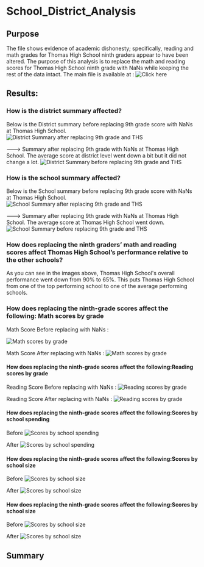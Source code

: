 # School_District_Analysis

## Purpose
The file shows evidence of academic dishonesty; specifically, reading and math grades for Thomas High School ninth graders appear to have been altered. The purpose of this analysis is to replace the math and reading scores for Thomas High School ninth grade with NaNs while keeping the rest of the data intact. 
The main file is available at : ![Click here](https://github.com/dhaval-28/School_District_Analysis/blob/main/PyCitySchools_Challenge.ipynb)


## Results:

### How is the district summary affected?
Below is the District summary before replacing 9th grade score with NaNs at Thomas High School. 
![District Summary after replacing 9th grade and THS](https://github.com/dhaval-28/School_District_Analysis/blob/main/District_Summary_BeforeReplacement.png)

---> Summary after replacing 9th grade with NaNs at Thomas High School.  The average score at district level went down a bit but it did not change a lot. 
![District Summary before replacing 9th grade and THS](https://github.com/dhaval-28/School_District_Analysis/blob/main/District_Summary_AfterReplacement.png)

### How is the school summary affected?
Below is the School summary before replacing 9th grade score with NaNs at Thomas High School. 
![School Summary after replacing 9th grade and THS](https://github.com/dhaval-28/School_District_Analysis/blob/main/School_Summary_BeforeReplacement.png)

---> Summary after replacing 9th grade with NaNs at Thomas High School.  The average score at Thomas High School went down. 
![School Summary before replacing 9th grade and THS](https://github.com/dhaval-28/School_District_Analysis/blob/main/School_Summary_AfterReplacement.png)

### How does replacing the ninth graders’ math and reading scores affect Thomas High School’s performance relative to the other schools?
As you can see in the images above, Thomas High School's overall performance went down from 90% to 65%. This puts Thomas High School from one of the top performing school to one of the average performing schools. 

### How does replacing the ninth-grade scores affect the following: Math scores by grade
Math Score Before replacing with NaNs :

![Math scores by grade](https://github.com/dhaval-28/School_District_Analysis/blob/main/MathScore-at%20gradelevel-Before.png)

Math Score After replacing with NaNs :
![Math scores by grade](https://github.com/dhaval-28/School_District_Analysis/blob/main/MathScore-at%20gradelevel-after.png)

#### How does replacing the ninth-grade scores affect the following:Reading scores by grade
Reading Score Before replacing with NaNs :
![Reading scores by grade](https://github.com/dhaval-28/School_District_Analysis/blob/main/ReadingScore-at%20gradelevel-before.png)

Reading Score After replacing with NaNs :
![Reading scores by grade](https://github.com/dhaval-28/School_District_Analysis/blob/main/MathScore-at%20gradelevel-after.png)

#### How does replacing the ninth-grade scores affect the following:Scores by school spending
Before
![Scores by school spending](https://github.com/dhaval-28/School_District_Analysis/blob/main/Spending-Before.png)

After
![Scores by school spending](https://github.com/dhaval-28/School_District_Analysis/blob/main/Spending-After.png)

#### How does replacing the ninth-grade scores affect the following:Scores by school size
Before
![Scores by school size](https://github.com/dhaval-28/School_District_Analysis/blob/main/SchoolSize-Before.png)

After
![Scores by school size](https://github.com/dhaval-28/School_District_Analysis/blob/main/SchoolSize-After.png)

#### How does replacing the ninth-grade scores affect the following:Scores by school size
 Before
![Scores by school size](https://github.com/dhaval-28/School_District_Analysis/blob/main/SchoolType-Before.png)

After
![Scores by school size](https://github.com/dhaval-28/School_District_Analysis/blob/main/SchoolType-After.png)


## Summary
